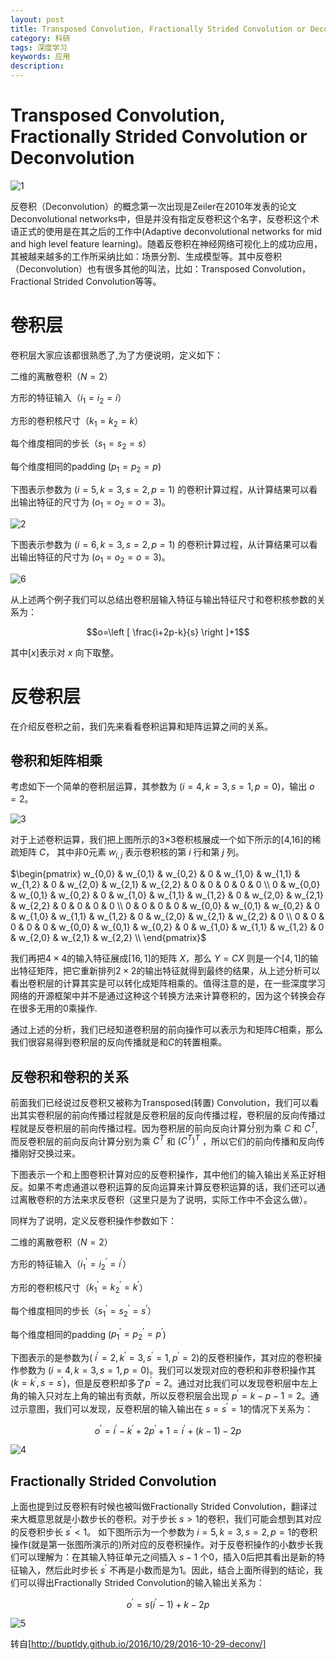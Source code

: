 ```yaml
---
layout: post
title: Transposed Convolution, Fractionally Strided Convolution or Deconvolution
category: 科研
tags: 深度学习
keywords: 应用
description: 
---
```


# Transposed Convolution, Fractionally Strided Convolution or Deconvolution

![1](/public/img/posts/反卷积/1.jpg)

反卷积（Deconvolution）的概念第一次出现是Zeiler在2010年发表的论文Deconvolutional networks中，但是并没有指定反卷积这个名字，反卷积这个术语正式的使用是在其之后的工作中(Adaptive deconvolutional networks for mid and high level feature learning)。随着反卷积在神经网络可视化上的成功应用，其被越来越多的工作所采纳比如：场景分割、生成模型等。其中反卷积（Deconvolution）也有很多其他的叫法，比如：Transposed Convolution，Fractional Strided Convolution等等。

# 卷积层

卷积层大家应该都很熟悉了,为了方便说明，定义如下：

二维的离散卷积（$N=2$）

方形的特征输入（$i_{1}=i_{2}=i$）

方形的卷积核尺寸（$k_{1}=k_{2}=k$）

每个维度相同的步长（$s_{1}=s_{2}=s$）

每个维度相同的padding ($p_{1}=p_{2}=p$)

下图表示参数为 ($i=5,k=3,s=2,p=1$) 的卷积计算过程，从计算结果可以看出输出特征的尺寸为 ($o_{1}=o_{2}=o=3$)。

![2](/public/img/posts/反卷积/1.gif)

下图表示参数为 ($i=6,k=3,s=2,p=1$) 的卷积计算过程，从计算结果可以看出输出特征的尺寸为 ($o_{1}=o_{2}=o=3$)。

![6](/public/img/posts/反卷积/5.gif)

从上述两个例子我们可以总结出卷积层输入特征与输出特征尺寸和卷积核参数的关系为：

$$o=\left [ \frac{i+2p-k}{s} \right ]+1$$

其中$\left [ x \right ]$表示对 $x$ 向下取整。

# 反卷积层

在介绍反卷积之前，我们先来看看卷积运算和矩阵运算之间的关系。

## 卷积和矩阵相乘

考虑如下一个简单的卷积层运算，其参数为 ($i=4,k=3,s=1,p=0$)，输出 $o=2$。

![3](/public/img/posts/反卷积/2.gif)

对于上述卷积运算，我们把上图所示的3×3卷积核展成一个如下所示的[4,16]的稀疏矩阵 $C$， 其中非0元素 $w_{i,j}$ 表示卷积核的第 $i$ 行和第 $j$ 列。

$\begin{pmatrix}     w_{0,0} & w_{0,1} & w_{0,2} & 0       & w_{1,0} & w_{1,1} & w_{1,2} & 0       &     w_{2,0} & w_{2,1} & w_{2,2} & 0       & 0       & 0       & 0       & 0       \\     0       & w_{0,0} & w_{0,1} & w_{0,2} & 0       & w_{1,0} & w_{1,1} & w_{1,2} &     0       & w_{2,0} & w_{2,1} & w_{2,2} & 0       & 0       & 0       & 0       \\     0       & 0       & 0       & 0       & w_{0,0} & w_{0,1} & w_{0,2} & 0       &     w_{1,0} & w_{1,1} & w_{1,2} & 0       & w_{2,0} & w_{2,1} & w_{2,2} & 0       \\     0       & 0       & 0       & 0       & 0       & w_{0,0} & w_{0,1} & w_{0,2} &     0       & w_{1,0} & w_{1,1} & w_{1,2} & 0       & w_{2,0} & w_{2,1} & w_{2,2} \\ \end{pmatrix}$

我们再把$4\times4$的输入特征展成$\left [ 16,1\right ]$的矩阵 $X$，那么 $Y=CX$ 则是一个$\left [ 4,1\right ]$的输出特征矩阵，把它重新排列$2\times2$的输出特征就得到最终的结果，从上述分析可以看出卷积层的计算其实是可以转化成矩阵相乘的。值得注意的是，在一些深度学习网络的开源框架中并不是通过这种这个转换方法来计算卷积的，因为这个转换会存在很多无用的0乘操作.

通过上述的分析，我们已经知道卷积层的前向操作可以表示为和矩阵$C$相乘，那么我们很容易得到卷积层的反向传播就是和$C$的转置相乘。

## 反卷积和卷积的关系

前面我们已经说过反卷积又被称为Transposed(转置) Convolution，我们可以看出其实卷积层的前向传播过程就是反卷积层的反向传播过程，卷积层的反向传播过程就是反卷积层的前向传播过程。因为卷积层的前向反向计算分别为乘 $C$ 和 $C^{T}$,而反卷积层的前向反向计算分别为乘 $C^{T}$ 和 $(C^{T})^{T}$ ，所以它们的前向传播和反向传播刚好交换过来。

下图表示一个和上图卷积计算对应的反卷积操作，其中他们的输入输出关系正好相反。如果不考虑通道以卷积运算的反向运算来计算反卷积运算的话，我们还可以通过离散卷积的方法来求反卷积（这里只是为了说明，实际工作中不会这么做）。

同样为了说明，定义反卷积操作参数如下：

二维的离散卷积（$N=2$）

方形的特征输入（$i_{1}^{{}'}=i_{2}^{{}'}=i^{{}'}$）

方形的卷积核尺寸（$k_{1}^{{}'}=k_{2}^{{}'}=k^{{}'}$）

每个维度相同的步长（$s_{1}^{{}'}=s_{2}^{{}'}=s^{{}'}$）

每个维度相同的padding ($p_{1}^{{}'}=p_{2}^{{}'}=p^{{}'}$)

下图表示的是参数为( $i^{{}'}=2,k^{{}'}=3,s^{{}'}=1,p^{{}'}=2$)的反卷积操作，其对应的卷积操作参数为 ($i=4,k=3,s=1,p=0$)。我们可以发现对应的卷积和非卷积操作其 ($k=k^{{}'},s=s^{{}'}$)，但是反卷积却多了$p^{{}'}=2$。通过对比我们可以发现卷积层中左上角的输入只对左上角的输出有贡献，所以反卷积层会出现 $p^{{}'}=k−p−1=2$。通过示意图，我们可以发现，反卷积层的输入输出在 $s=s^{{}'}=1$的情况下关系为：

$$o^{'}=i^{'}−k^{'}+2p^{'}+1=i^{'}+(k−1)−2p$$

![4](/public/img/posts/反卷积/3.gif)

## Fractionally Strided Convolution

上面也提到过反卷积有时候也被叫做Fractionally Strided Convolution，翻译过来大概意思就是小数步长的卷积。对于步长 $s>1$的卷积，我们可能会想到其对应的反卷积步长 $s^{{}'}<1$。 如下图所示为一个参数为 $i=5,k=3,s=2,p=1$的卷积操作(就是第一张图所演示的)所对应的反卷积操作。对于反卷积操作的小数步长我们可以理解为：在其输入特征单元之间插入 $s−1$ 个$0$，插入$0$后把其看出是新的特征输入，然后此时步长 $s^{{}'}$ 不再是小数而是为$1$。因此，结合上面所得到的结论，我们可以得出Fractionally Strided Convolution的输入输出关系为：

$$o^{′}=s(i^{'}−1)+k−2p$$

![5](/public/img/posts/反卷积/4.gif)

转自[http://buptldy.github.io/2016/10/29/2016-10-29-deconv/]
